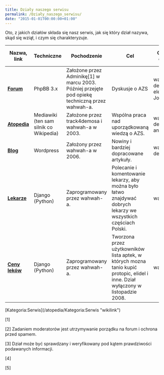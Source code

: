 ```yaml
---
title: Działy naszego serwisu
permalink: /Działy_naszego_serwisu/
date: "2015-01-01T00:00:00+01:00"
---
```


Oto, z jakich działów składa się nasz serwis, jak się który dział nazywa, skąd się wziął, i czym się charakteryzuje.

| Nazwa, link                                               | Techniczne                              | Pochodzenie                                                                                     | Cel                                                                                                                               | Obecna opieka                       | Możliwość pisania?                         | Całkowita wolność wypowiedzi? |
|-----------------------------------------------------------|-----------------------------------------|-------------------------------------------------------------------------------------------------|-----------------------------------------------------------------------------------------------------------------------------------|-------------------------------------|--------------------------------------------|-------------------------------|
| **[Forum](http://www-atopowe-zapalenie.pl/forum/)**       | PhpBB 3.x                               | Założone przez Adminikę[1] w marcu 2003. Później przejęte pod opiekę techniczną przez wahwah-a. | Dyskusje o AZS                                                                                                                    | wahwah, dexter, elemental_, Jola.Ł | Tak, dla każdego (po rejestracji)          | Tak[2]                        |
| **[Atopedia](http://www-atopowe-zapalenie.pl/atopedia/)** | Mediawiki (ten sam silnik co Wikipedia) | Założone przez track4demosa i wahwah-a w 2003.                                                  | Wspólna praca nad uporządkowaną wiedzą o AZS.                                                                                     | wahwah, dexter, angela              | Tak, dla każdego (również bez rejestracji) | Nie[3]                        |
| **[Blog](http://blog.atopowe.pl/)**                       | Wordpress                               | Założony przez wahwah-a w 2006.                                                                 | Nowiny i bardziej dopracowane artykuły.                                                                                           | wahwah, dexter                      | Za zaproszeniem                            | Nie[4]                        |
| **[Lekarze](http://www.atopowe.pl/lekarze/)**             | Django (Python)                         | Zaprogramowany przez wahwah-a.                                                                  | Polecanie i komentowanie lekarzy, aby można było łatwo znajdywać dobrych lekarzy we wszystkich częściach Polski.                  | wahwah                              | Tak, dla każdego (po rejestracji)          | Nie[5]                        |
| **[Ceny leków](http://www.atopowe.pl/ceny/)**             | Django (Python)                         | Zaprogramowany przez wahwah-a.                                                                  | Tworzona przez użytkowników lista aptek, w których mozna tanio kupić protopic, elidel i inne. Dział wyłączony w listopadzie 2008. | wahwah                              | Dział nieczynny                            | Dział nieczynny               |

<references/>
[Kategoria:Serwis](/atopedia/Kategoria:Serwis "wikilink")

[1]

[2] Zadaniem moderatorów jest utrzymywanie porządku na forum i ochrona przed spamem.

[3] Dział może być sprawdzany i weryfikowany pod kątem prawdziwości podawanych informacji.

[4]

[5]